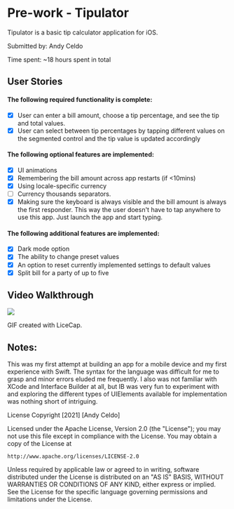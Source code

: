 # Pre-work - Tipulator
Tipulator is a basic tip calculator application for iOS.

Submitted by: Andy Celdo

Time spent: ~18 hours spent in total

## User Stories
#### The following required functionality is complete:
- [x] User can enter a bill amount, choose a tip percentage, and see the tip and total values.
- [x] User can select between tip percentages by tapping different values on the segmented control and the tip value is updated accordingly

#### The following optional features are implemented:
- [x] UI animations
- [x] Remembering the bill amount across app restarts (if <10mins)
- [x] Using locale-specific currency 
- [ ] Currency thousands separators.
- [x] Making sure the keyboard is always visible and the bill amount is always the first responder. This way the user doesn't have to tap anywhere to use this app. Just launch the app and start typing.

#### The following additional features are implemented:
- [x] Dark mode option
- [x] The ability to change preset values
- [x] An option to reset currently implemented settings to default values
- [x] Split bill for a party of up to five

## Video Walkthrough

![](https://i.imgur.com/1ZCcNGs.gif)

GIF created with LiceCap.

## Notes:
This was my first attempt at building an app for a mobile device and my first experience with Swift. The syntax for the language was difficult for me to grasp and minor errors eluded me frequently. I also was not familiar with XCode and Interface Builder at all, but IB was very fun to experiment with and exploring the different types of UIElements available for implementation was nothing short of intriguing.

License
Copyright [2021] [Andy Celdo]

Licensed under the Apache License, Version 2.0 (the "License");
you may not use this file except in compliance with the License.
You may obtain a copy of the License at

    http://www.apache.org/licenses/LICENSE-2.0

Unless required by applicable law or agreed to in writing, software
distributed under the License is distributed on an "AS IS" BASIS,
WITHOUT WARRANTIES OR CONDITIONS OF ANY KIND, either express or implied.
See the License for the specific language governing permissions and
limitations under the License.

